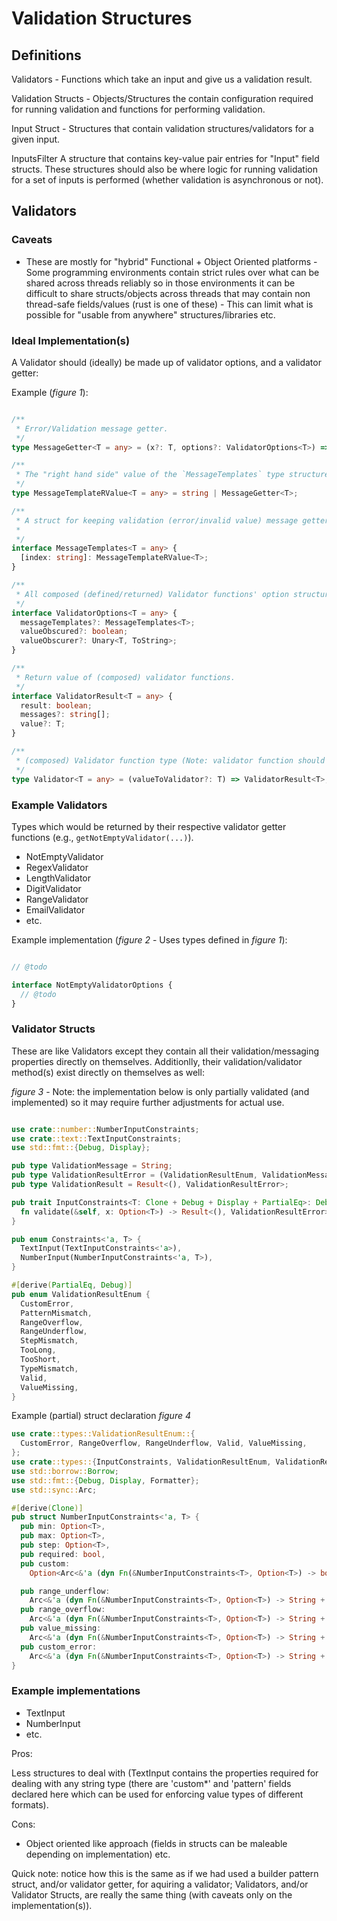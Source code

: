 # Validation Structures


## Definitions

Validators -
  Functions which take an input and give us a validation result.

Validation Structs -
  Objects/Structures the contain configuration required for running validation and functions for performing validation.

Input Struct -
  Structures that contain validation structures/validators for a given input.

InputsFilter
  A structure that contains key-value pair entries for "Input" field structs.  These structures should also be where logic for running validation for a set of inputs is performed (whether validation is asynchronous or not).

## Validators

### Caveats

- These are mostly for "hybrid" Functional + Object Oriented platforms - Some programming environments contain strict rules over what can be shared across threads reliably so in those environments it can be difficult to share structs/objects across threads that may contain non thread-safe fields/values (rust is one of these) - This can limit what is possible for "usable from anywhere" structures/libraries etc.

### Ideal Implementation(s)

A Validator should (ideally) be made up of validator options, and
 a validator getter:

Example (*figure 1*):

```typescript

/**
 * Error/Validation message getter.
 */
type MessageGetter<T = any> = (x?: T, options?: ValidatorOptions<T>) => string;

/**
 * The "right hand side" value of the `MessageTemplates` type structure - * Either a string or a message getter.
 */
type MessageTemplateRValue<T = any> = string | MessageGetter<T>;

/**
 * A struct for keeping validation (error/invalid value) message getter functions, and/or static error message strings.
 *
 */
interface MessageTemplates<T = any> {
  [index: string]: MessageTemplateRValue<T>;
}

/**
 * All composed (defined/returned) Validator functions' option structures should implement/include this interface.
 */
interface ValidatorOptions<T = any> {
  messageTemplates?: MessageTemplates<T>;
  valueObscured?: boolean;
  valueObscurer?: Unary<T, ToString>;
}

/**
 * Return value of (composed) validator functions.
 */
interface ValidatorResult<T = any> {
  result: boolean;
  messages?: string[];
  value?: T;
}

/**
 * (composed) Validator function type (Note: validator function should be generated from a validator getter (which takes required validator options).
 */
type Validator<T = any> = (valueToValidator?: T) => ValidatorResult<T>;

```

### Example Validators 

Types which would be returned by their respective validator getter functions (e.g., `getNotEmptyValidator(...)`).

- NotEmptyValidator
- RegexValidator
- LengthValidator
- DigitValidator
- RangeValidator
- EmailValidator
- etc.

Example implementation (*figure 2* - Uses types defined in *figure 1*):

```typescript

// @todo

interface NotEmptyValidatorOptions {
  // @todo	
}

```




### Validator Structs

These are like Validators except they contain all their validation/messaging properties directly on themselves.  Additionlly, their validation/validator method(s) exist directly on themselves as well:

*figure 3* - Note: the implementation below is only partially validated (and implemented) so it may require further adjustments for actual use.
```rust

use crate::number::NumberInputConstraints;
use crate::text::TextInputConstraints;
use std::fmt::{Debug, Display};

pub type ValidationMessage = String;
pub type ValidationResultError = (ValidationResultEnum, ValidationMessage);
pub type ValidationResult = Result<(), ValidationResultError>;

pub trait InputConstraints<T: Clone + Debug + Display + PartialEq>: Debug {
  fn validate(&self, x: Option<T>) -> Result<(), ValidationResultError>;
}

pub enum Constraints<'a, T> {
  TextInput(TextInputConstraints<'a>),
  NumberInput(NumberInputConstraints<'a, T>),
}

#[derive(PartialEq, Debug)]
pub enum ValidationResultEnum {
  CustomError,
  PatternMismatch,
  RangeOverflow,
  RangeUnderflow,
  StepMismatch,
  TooLong,
  TooShort,
  TypeMismatch, 
  Valid,
  ValueMissing,
}

```

Example (partial) struct declaration *figure 4*
```rust
use crate::types::ValidationResultEnum::{
  CustomError, RangeOverflow, RangeUnderflow, Valid, ValueMissing,
};
use crate::types::{InputConstraints, ValidationResultEnum, ValidationResultError};
use std::borrow::Borrow;
use std::fmt::{Debug, Display, Formatter};
use std::sync::Arc;

#[derive(Clone)]
pub struct NumberInputConstraints<'a, T> {
  pub min: Option<T>,
  pub max: Option<T>,
  pub step: Option<T>,
  pub required: bool,
  pub custom:
    Option<Arc<&'a (dyn Fn(&NumberInputConstraints<T>, Option<T>) -> bool + Send + Sync)>>,

  pub range_underflow:
    Arc<&'a (dyn Fn(&NumberInputConstraints<T>, Option<T>) -> String + Send + Sync)>,
  pub range_overflow:
    Arc<&'a (dyn Fn(&NumberInputConstraints<T>, Option<T>) -> String + Send + Sync)>,
  pub value_missing:
    Arc<&'a (dyn Fn(&NumberInputConstraints<T>, Option<T>) -> String + Send + Sync)>,
  pub custom_error:
    Arc<&'a (dyn Fn(&NumberInputConstraints<T>, Option<T>) -> String + Send + Sync)>,
}
```

### Example implementations

- TextInput
- NumberInput
- etc.

Pros: 

Less structures to deal with (TextInput contains the properties required for dealing with any string type (there are 'custom*' and 'pattern' fields declared here which can be used for enforcing value types of different formats).

Cons:

- Object oriented like approach (fields in structs can be maleable depending on implementation) etc.

Quick note: notice how this is the same as if we had used a builder pattern struct, and/or validator getter, for aquiring a validator;  Validators, and/or Validator Structs, are really the same thing (with caveats only on the implementation(s)). 

